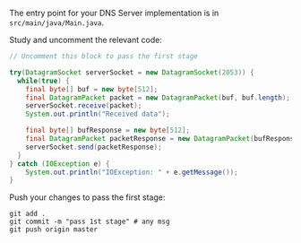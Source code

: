 The entry point for your DNS Server implementation is in `src/main/java/Main.java`.

Study and uncomment the relevant code: 

```java
// Uncomment this block to pass the first stage

try(DatagramSocket serverSocket = new DatagramSocket(2053)) {
  while(true) {
    final byte[] buf = new byte[512];
    final DatagramPacket packet = new DatagramPacket(buf, buf.length);
    serverSocket.receive(packet);
    System.out.println("Received data");

    final byte[] bufResponse = new byte[512];
    final DatagramPacket packetResponse = new DatagramPacket(bufResponse, bufResponse.length, packet.getSocketAddress());
    serverSocket.send(packetResponse);
  }
} catch (IOException e) {
    System.out.println("IOException: " + e.getMessage());
}
```

Push your changes to pass the first stage:

```
git add .
git commit -m "pass 1st stage" # any msg
git push origin master
```
